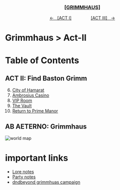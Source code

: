 <div align="center">
  <h3 align="center"><a href="https://github.com/h-griffin/dnd-notes/blob/main/grimmhaus/" >[GRIMMHAUS]</a></h3>
  <p align="center">
    <a href="https://github.com/h-griffin/dnd-notes/blob/main/grimmhaus/act-I" >&larr; &nbsp; [ACT I]</a>
    &nbsp;&nbsp;&nbsp;&nbsp;&nbsp;&nbsp;&nbsp;&nbsp;&nbsp;&nbsp;&nbsp;&nbsp;&nbsp;&nbsp;
    <a href="https://github.com/h-griffin/dnd-notes/blob/main/grimmhaus/act-III" >[ACT III] &nbsp; &rarr;</a>
  </p>
</div>

# Grimmhaus > Act-II

# Table of Contents
## ACT II: Find Baston Grimm
6. [City of Hamarat](../act-II/baston-grimm/23-7-17.md)
7. [Ambrosius Casino](../act-II/baston-grimm/23-7-26.md)
8. [VIP Room](../act-II/baston-grimm/23-8-2.md)
9. [The Vault](../act-II/baston-grimm/23-8-7.md)
10. [Return to Prime Manor](../act-II/baston-grimm/23-8-16.md)

## AB AETERNO: Grimmhaus
![world map](../../assets/Ab_Aeterno_World_Map.png)

# important links
- [Lore notes](../lore.md)
- [Party notes](../party.md)
- [dndbeyond grimmhuas campaign](https://www.dndbeyond.com/campaigns/4131697)
